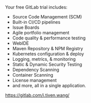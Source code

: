 

Your free GitLab trial includes:
* Source Code Management (SCM)
* Built-in CI/CD pipelines
* Issue Boards
* Agile portfolio management
* Code quality & performance testing
* WebIDE
* Maven Repository & NPM Registry
* Kubernetes configuration & deploy
* Logging, metrics, & monitoring
* Static & Dynamic Security Testing
* Dependency Scanning
* Container Scanning
* License management
* and more, all in a single application.


https://gitlab.com/i.tiven.wang/